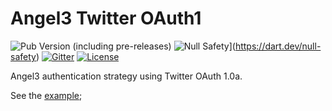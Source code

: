 # Angel3 Twitter OAuth1

![Pub Version (including pre-releases)](https://img.shields.io/pub/v/angel3_auth_twitter?include_prereleases)
![Null Safety](https://img.shields.io/badge/null-safety-brightgreen)](<https://dart.dev/null-safety>)
[![Gitter](https://img.shields.io/gitter/room/angel_dart/discussion)](https://gitter.im/angel_dart/discussion)
[![License](https://img.shields.io/github/license/dart-backend/angel)](https://github.com/dart-backend/angel/tree/master/packages/auth_twitter/LICENSE)

Angel3 authentication strategy using Twitter OAuth 1.0a.

See the [example](example/example.dart);
